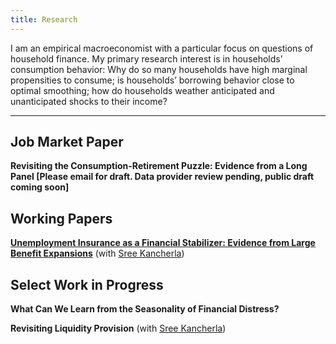 ```yaml
---
title: Research
---
```


I am an empirical macroeconomist with a particular focus on questions of household finance. My primary research interest is in households’ consumption behavior: Why do so many households have high marginal propensities to consume; is households’ borrowing behavior close to optimal smoothing; how do households weather anticipated and unanticipated shocks to their income? 

---
## Job Market Paper

**Revisiting the Consumption-Retirement Puzzle: Evidence from a Long Panel [Please email for draft. Data provider review pending, public draft coming soon]**


## Working Papers

**[Unemployment Insurance as a Financial Stabilizer: Evidence from Large Benefit Expansions](https://nickflamang.github.io/files/UI_Benefit_Expansions_and_Local_Financial_Distress.pdf)** (with [Sree Kancherla](https://sreekancherla.github.io/))


## Select Work in Progress

**What Can We Learn from the Seasonality of Financial Distress?**

**Revisiting Liquidity Provision** (with [Sree Kancherla](https://sreekancherla.github.io/))

